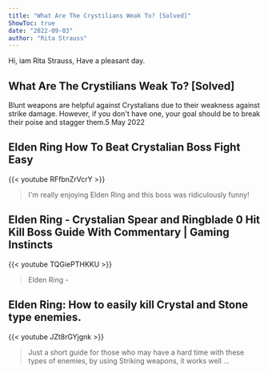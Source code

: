 ```yaml
---
title: "What Are The Crystilians Weak To? [Solved]"
ShowToc: true 
date: "2022-09-03"
author: "Rita Strauss" 
---
```


Hi, iam Rita Strauss, Have a pleasant day.
## What Are The Crystilians Weak To? [Solved]
Blunt weapons are helpful against Crystalians due to their weakness against strike damage. However, if you don't have one, your goal should be to break their poise and stagger them.5 May 2022

## Elden Ring How To Beat Crystalian Boss Fight Easy
{{< youtube RFfbnZrVcrY >}}
>I'm really enjoying Elden Ring and this boss was ridiculously funny!

## Elden Ring - Crystalian Spear and Ringblade 0 Hit Kill Boss Guide With Commentary | Gaming Instincts
{{< youtube TQGiePTHKKU >}}
>Elden Ring - 

## Elden Ring: How to easily kill Crystal and Stone type enemies.
{{< youtube JZt8rGYjgnk >}}
>Just a short guide for those who may have a hard time with these types of enemies, by using Striking weapons, it works well ...

